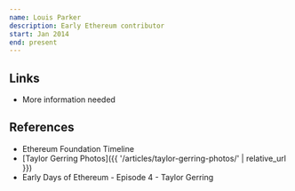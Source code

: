 ```yaml
---
name: Louis Parker
description: Early Ethereum contributor
start: Jan 2014
end: present
---
```


## Links

- More information needed

## References



- Ethereum Foundation Timeline
- [Taylor Gerring Photos]({{ '/articles/taylor-gerring-photos/' | relative_url }})
- Early Days of Ethereum - Episode 4 - Taylor Gerring